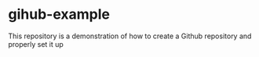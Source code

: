 # gihub-example
This repository is a demonstration of how to create a Github repository and properly set it up
